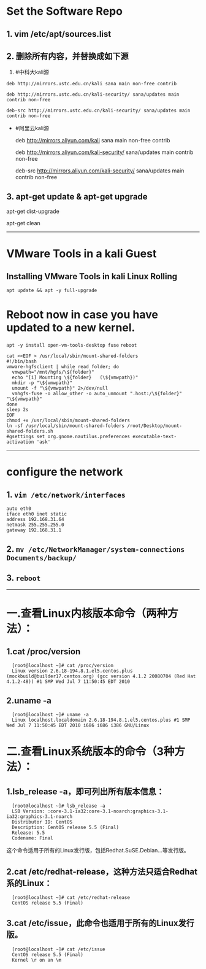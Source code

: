# Set the Software Repo
## 1. vim /etc/apt/sources.list

## 2. 删除所有内容，并替换成如下源
  1. #中科大kali源

    deb http://mirrors.ustc.edu.cn/kali sana main non-free contrib

    deb http://mirrors.ustc.edu.cn/kali-security/ sana/updates main contrib non-free

    deb-src http://mirrors.ustc.edu.cn/kali-security/ sana/updates main contrib non-free
  * #阿里云kali源

    deb http://mirrors.aliyun.com/kali sana main non-free contrib

    deb http://mirrors.aliyun.com/kali-security/ sana/updates main contrib non-free

    deb-src http://mirrors.aliyun.com/kali-security/ sana/updates main contrib non-free

## 3. apt-get update & apt-get upgrade

apt-get dist-upgrade

apt-get clean

---

# VMware Tools in a kali Guest
## Installing VMware Tools in kali Linux Rolling
`apt update && apt -y full-upgrade`
# Reboot now in case you have updated to a new kernel.
`apt -y install open-vm-tools-desktop fuse`
`reboot`

```
cat <<EOF > /usr/local/sbin/mount-shared-folders
#!/bin/bash
vmware-hgfsclient | while read folder; do
  vmwpath="/mnt/hgfs/\${folder}"
  echo "[i] Mounting \${folder}   (\${vmwpath})"
  mkdir -p "\${vmwpath}"
  umount -f "\${vmwpath}" 2>/dev/null
  vmhgfs-fuse -o allow_other -o auto_unmount ".host:/\${folder}" "\${vmwpath}"
done
sleep 2s
EOF
chmod +x /usr/local/sbin/mount-shared-folders
ln -sf /usr/local/sbin/mount-shared-folders /root/Desktop/mount-shared-folders.sh
#gsettings set org.gnome.nautilus.preferences executable-text-activation 'ask'
```
---

# configure the network
## 1. `vim /etc/network/interfaces`
```
auto eth0
iface eth0 inet static
address 192.168.31.64
netmask 255.255.255.0
gateway 192.168.31.1
```

## 2. `mv /etc/NetworkManager/system-connections Documents/backup/`

## 3. `reboot`

---

# 一.查看Linux内核版本命令（两种方法）：

## 1.cat /proc/version

```
  [root@localhost ~]# cat /proc/version
  Linux version 2.6.18-194.8.1.el5.centos.plus (mockbuild@builder17.centos.org) (gcc version 4.1.2 20080704 (Red Hat 4.1.2-48)) #1 SMP Wed Jul 7 11:50:45 EDT 2010
```

## 2.uname -a
```
  [root@localhost ~]# uname -a
  Linux localhost.localdomain 2.6.18-194.8.1.el5.centos.plus #1 SMP Wed Jul 7 11:50:45 EDT 2010 i686 i686 i386 GNU/Linux
```

# 二.查看Linux系统版本的命令（3种方法）：

## 1.lsb_release -a，即可列出所有版本信息：
```
  [root@localhost ~]# lsb_release -a
  LSB Version: :core-3.1-ia32:core-3.1-noarch:graphics-3.1-ia32:graphics-3.1-noarch
  Distributor ID: CentOS
  Description: CentOS release 5.5 (Final)
  Release: 5.5
  Codename: Final
```

这个命令适用于所有的Linux发行版，包括Redhat.SuSE.Debian…等发行版。

## 2.cat /etc/redhat-release，这种方法只适合Redhat系的Linux：
```
  [root@localhost ~]# cat /etc/redhat-release
  CentOS release 5.5 (Final)
```

## 3.cat /etc/issue，此命令也适用于所有的Linux发行版。
```
  [root@localhost ~]# cat /etc/issue
  CentOS release 5.5 (Final)
  Kernel \r on an \m
```
